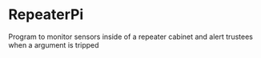 # RepeaterPi
Program to monitor sensors inside of a repeater cabinet and alert trustees when a argument is tripped
